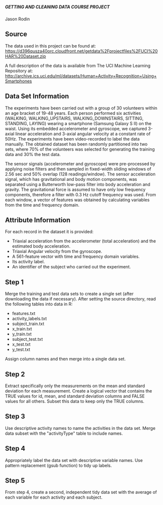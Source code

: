 ##### GETTING AND CLEANING DATA COURSE PROJECT #####

Jason Rodin

## Source ##

The data used in this project can be found at:
https://d396qusza40orc.cloudfront.net/getdata%2Fprojectfiles%2FUCI%20HAR%20Dataset.zip

A full description of the data is available from The UCI Machine Learning Repository at:
http://archive.ics.uci.edu/ml/datasets/Human+Activity+Recognition+Using+Smartphones

## Data Set Information ##

The experiments have been carried out with a group of 30 volunteers within an age
bracket of 19-48 years. Each person performed six activities (WALKING, WALKING_UPSTAIRS,
WALKING_DOWNSTAIRS, SITTING, STANDING, LAYING) wearing a smartphone (Samsung Galaxy S II) 
on the waist. Using its embedded accelerometer and gyroscope, we captured 3-axial linear 
acceleration and 3-axial angular velocity at a constant rate of 50Hz. The experiments have 
been video-recorded to label the data manually. The obtained dataset has been randomly 
partitioned into two sets, where 70% of the volunteers was selected for generating the 
training data and 30% the test data.

The sensor signals (accelerometer and gyroscope) were pre-processed by applying noise 
filters and then sampled in fixed-width sliding windows of 2.56 sec and 50% overlap 
(128 readings/window). The sensor acceleration signal, which has gravitational and body 
motion components, was separated using a Butterworth low-pass filter into body acceleration 
and gravity. The gravitational force is assumed to have only low frequency components, 
therefore a filter with 0.3 Hz cutoff frequency was used. From each window, a vector of 
features was obtained by calculating variables from the time and frequency domain.

## Attribute Information ##

For each record in the dataset it is provided:
- Triaxial acceleration from the accelerometer (total acceleration) and the estimated body acceleration.
- Triaxial Angular velocity from the gyroscope.
- A 561-feature vector with time and frequency domain variables.
- Its activity label.
- An identifier of the subject who carried out the experiment. 

## Step 1 ##

Merge the training and test data sets to create a single set (after downloading the data if necessary). 
After setting the source directory, read the following tables
into data in R:
- features.txt
- activity_labels.txt
- subject_train.txt
- x_train.txt
- y_train.txt
- subject_test.txt
- x_test.txt
- y_test.txt

Assign column names and then merge into a single data set. 

## Step 2 ##

Extract specifically only the measurements on the mean and standard deviation for each measurement.
Create a logical vector that contains the TRUE values for id, mean, 
and standard deviation columns and FALSE values for all others. 
Subset this data to keep only the TRUE columns. 

## Step 3 ## 

Use descriptive activity names to name the activities in the data set. 
Merge data subset with the "activityType" table to include names. 

## Step 4 ##

Appropriately label the data set with descriptive variable names. 
Use pattern replacement (gsub function) to tidy up labels. 

## Step 5 ##

From step 4, create a second, independent tidy data set with the 
average of each variable for each activity and each subject. 

